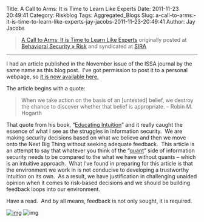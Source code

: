 Title: A Call to Arms: It is Time to Learn Like Experts
Date: 2011-11-23 20:49:41
Category: Riskblog
Tags: Aggregated_Blogs
Slug: a-call-to-arms:-it-is-time-to-learn-like-experts-jay-jacobs-2011-11-23-20:49:41
Author: Jay Jacobs

>[A Call to Arms: It is Time to Learn Like Experts](https://beechplane.wordpress.com/2011/11/23/a-call-to-arms-it-is-time-to-learn-like-experts/) originally posted at [Behavioral Security » Risk](https://beechplane.wordpress.com) and syndicated at [SIRA](http://societyinforisk.org)
***
I had an article published in the November issue of the ISSA journal by the same name as this blog post.  I’ve got permission to post it to a personal webpage, so [it is now available here.](https://beechplane.files.wordpress.com/2011/11/a-call-to-arms_issa1111.pdf) 

The article begins with a quote:

> When we take action on the basis of an [untested] belief, we destroy the chance to discover whether that belief is appropriate. – Robin M. Hogarth

That quote from his book, “[Educating Intuition](http://www.amazon.com/Educating-Intuition-Robin-M-Hogarth/dp/0226348628)” and it really caught the essence of what I see as the struggles in information security.  We are making security decisions based on what we believe and then we move onto the Next Big Thing without seeking adequate feedback.  This article is an attempt to say that whatever you think of the “[quant](http://en.wikipedia.org/wiki/Quantitative_analyst)” side of information security needs to be compared to the what we have without quants – which is an intuitive approach.  What I’ve found in preparing for this article is that the environment we work in is not conducive to developing a trustworthy intuition on its own.  As a result, we have justification in challenging unaided opinion when it comes to risk-based decisions and we should be building feedback loops into our environment.

Have a read.  And by all means, feedback is not only sought, it is required.

[![img](/images/blank.png)](#) ![img](https://pixel.wp.com/b.gif?host=beechplane.wordpress.com&blog=13708129&post=92&subd=beechplane&ref=&feed=1)


